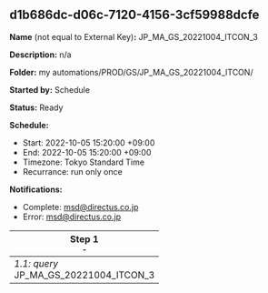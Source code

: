 ## d1b686dc-d06c-7120-4156-3cf59988dcfe

**Name** (not equal to External Key)**:** JP_MA_GS_20221004_ITCON_3

**Description:** n/a

**Folder:** my automations/PROD/GS/JP_MA_GS_20221004_ITCON/

**Started by:** Schedule

**Status:** Ready

**Schedule:**

* Start: 2022-10-05 15:20:00 +09:00
* End: 2022-10-05 15:20:00 +09:00
* Timezone: Tokyo Standard Time
* Recurrance: run only once

**Notifications:**

* Complete: msd@directus.co.jp
* Error: msd@directus.co.jp

| Step 1<br>_<small>-</small>_ |
| --- |
| _1.1: query_<br>JP_MA_GS_20221004_ITCON_3 |

